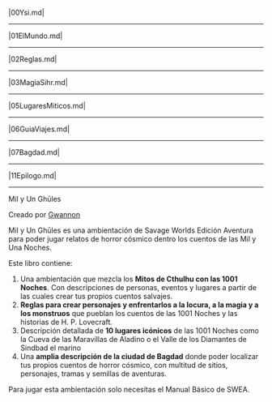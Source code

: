 |00Ysi.md|

***

|01ElMundo.md|

***

|02Reglas.md|

***

|03MagiaSihr.md|

***

|05LugaresMiticos.md|

***

|06GuiaViajes.md|

***

|07Bagdad.md|

***

|11Epilogo.md|

***

Mil y Un Ghūles

Creado por [Gwannon](https://gwannon.itch.io/)

Mil y Un Ghūles es una ambientación de Savage Worlds Edición Aventura para poder jugar relatos de horror cósmico dentro los cuentos de las Mil y Una Noches.

Este libro contiene:

1.  Una ambientación que mezcla los **Mitos de Cthulhu con las 1001 Noches**. Con descripciones de personas, eventos y lugares a partir de las cuales crear tus propios cuentos salvajes.
2.  **Reglas para crear personajes y enfrentarlos a la locura, a la magia y a los monstruos** que pueblan los cuentos de las 1001 Noches y las historias de H. P. Lovecraft.
3.  Descripción detallada de **10 lugares icónicos** de las 1001 Noches como la Cueva de las Maravillas de Aladino o el Valle de los Diamantes de Sindbad el marino
4.  Una **amplia descripción de la ciudad de Bagdad** donde poder localizar tus propios cuentos de horror cósmico, con multitud de sitios, personajes, tramas y semillas de aventuras.

Para jugar esta ambientación solo necesitas el Manual Básico de SWEA.